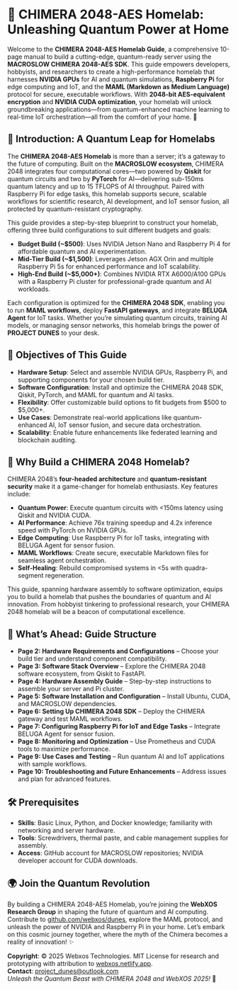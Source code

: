 # 🐉 CHIMERA 2048-AES Homelab: Unleashing Quantum Power at Home

Welcome to the **CHIMERA 2048-AES Homelab Guide**, a comprehensive 10-page manual to build a cutting-edge, quantum-ready server using the **MACROSLOW CHIMERA 2048-AES SDK**. This guide empowers developers, hobbyists, and researchers to create a high-performance homelab that harnesses **NVIDIA GPUs** for AI and quantum simulations, **Raspberry Pi** for edge computing and IoT, and the **MAML (Markdown as Medium Language)** protocol for secure, executable workflows. With **2048-bit AES-equivalent encryption** and **NVIDIA CUDA optimization**, your homelab will unlock groundbreaking applications—from quantum-enhanced machine learning to real-time IoT orchestration—all from the comfort of your home. 🐪

## 🌟 Introduction: A Quantum Leap for Homelabs

The **CHIMERA 2048-AES Homelab** is more than a server; it’s a gateway to the future of computing. Built on the **MACROSLOW ecosystem**, CHIMERA 2048 integrates four computational cores—two powered by **Qiskit** for quantum circuits and two by **PyTorch** for AI—delivering sub-150ms quantum latency and up to 15 TFLOPS of AI throughput. Paired with Raspberry Pi for edge tasks, this homelab supports secure, scalable workflows for scientific research, AI development, and IoT sensor fusion, all protected by quantum-resistant cryptography.

This guide provides a step-by-step blueprint to construct your homelab, offering three build configurations to suit different budgets and goals:
- **Budget Build (~$500)**: Uses NVIDIA Jetson Nano and Raspberry Pi 4 for affordable quantum and AI experimentation.
- **Mid-Tier Build (~$1,500)**: Leverages Jetson AGX Orin and multiple Raspberry Pi 5s for enhanced performance and IoT scalability.
- **High-End Build (~$5,000+)**: Combines NVIDIA RTX A6000/A100 GPUs with a Raspberry Pi cluster for professional-grade quantum and AI workloads.

Each configuration is optimized for the **CHIMERA 2048 SDK**, enabling you to run **MAML workflows**, deploy **FastAPI gateways**, and integrate **BELUGA Agent** for IoT tasks. Whether you’re simulating quantum circuits, training AI models, or managing sensor networks, this homelab brings the power of **PROJECT DUNES** to your desk.

## 🎯 Objectives of This Guide
- **Hardware Setup**: Select and assemble NVIDIA GPUs, Raspberry Pi, and supporting components for your chosen build tier.
- **Software Configuration**: Install and optimize the CHIMERA 2048 SDK, Qiskit, PyTorch, and MAML for quantum and AI tasks.
- **Flexibility**: Offer customizable build options to fit budgets from $500 to $5,000+.
- **Use Cases**: Demonstrate real-world applications like quantum-enhanced AI, IoT sensor fusion, and secure data orchestration.
- **Scalability**: Enable future enhancements like federated learning and blockchain auditing.

## 🚀 Why Build a CHIMERA 2048 Homelab?
CHIMERA 2048’s **four-headed architecture** and **quantum-resistant security** make it a game-changer for homelab enthusiasts. Key features include:
- **Quantum Power**: Execute quantum circuits with <150ms latency using Qiskit and NVIDIA CUDA.
- **AI Performance**: Achieve 76x training speedup and 4.2x inference speed with PyTorch on NVIDIA GPUs.
- **Edge Computing**: Use Raspberry Pi for IoT tasks, integrating with BELUGA Agent for sensor fusion.
- **MAML Workflows**: Create secure, executable Markdown files for seamless agent orchestration.
- **Self-Healing**: Rebuild compromised systems in <5s with quadra-segment regeneration.

This guide, spanning hardware assembly to software optimization, equips you to build a homelab that pushes the boundaries of quantum and AI innovation. From hobbyist tinkering to professional research, your CHIMERA 2048 homelab will be a beacon of computational excellence.

## 📖 What’s Ahead: Guide Structure
- **Page 2: Hardware Requirements and Configurations** – Choose your build tier and understand component compatibility.
- **Page 3: Software Stack Overview** – Explore the CHIMERA 2048 software ecosystem, from Qiskit to FastAPI.
- **Page 4: Hardware Assembly Guide** – Step-by-step instructions to assemble your server and Pi cluster.
- **Page 5: Software Installation and Configuration** – Install Ubuntu, CUDA, and MACROSLOW dependencies.
- **Page 6: Setting Up CHIMERA 2048 SDK** – Deploy the CHIMERA gateway and test MAML workflows.
- **Page 7: Configuring Raspberry Pi for IoT and Edge Tasks** – Integrate BELUGA Agent for sensor fusion.
- **Page 8: Monitoring and Optimization** – Use Prometheus and CUDA tools to maximize performance.
- **Page 9: Use Cases and Testing** – Run quantum AI and IoT applications with sample workflows.
- **Page 10: Troubleshooting and Future Enhancements** – Address issues and plan for advanced features.

## 🛠️ Prerequisites
- **Skills**: Basic Linux, Python, and Docker knowledge; familiarity with networking and server hardware.
- **Tools**: Screwdrivers, thermal paste, and cable management supplies for assembly.
- **Access**: GitHub account for MACROSLOW repositories; NVIDIA developer account for CUDA downloads.

## 🌍 Join the Quantum Revolution
By building a CHIMERA 2048-AES Homelab, you’re joining the **WebXOS Research Group** in shaping the future of quantum and AI computing. Contribute to [github.com/webxos/dunes](https://github.com/webxos/dunes), explore the MAML protocol, and unleash the power of NVIDIA and Raspberry Pi in your home. Let’s embark on this cosmic journey together, where the myth of the Chimera becomes a reality of innovation! ✨

**Copyright**: © 2025 Webxos Technologies. MIT License for research and prototyping with attribution to [webxos.netlify.app](https://webxos.netlify.app).  
**Contact**: [project_dunes@outlook.com](mailto:project_dunes@outlook.com)  
*Unleash the Quantum Beast with CHIMERA 2048 and WebXOS 2025!* 🐉
